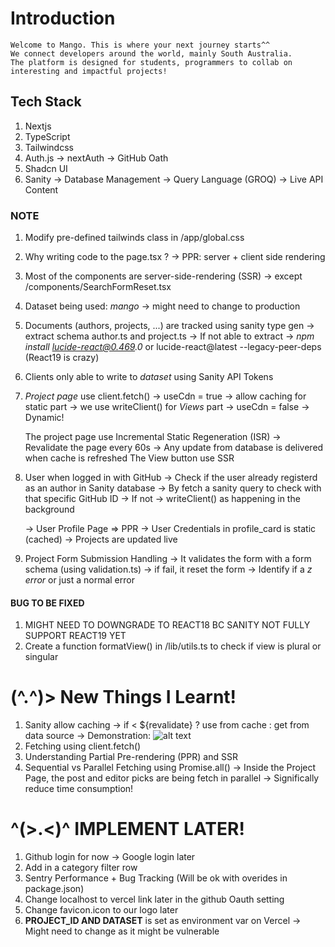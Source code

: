 # Introduction

    Welcome to Mango. This is where your next journey starts^^
    We connect developers around the world, mainly South Australia.
    The platform is designed for students, programmers to collab on interesting and impactful projects!

## Tech Stack

1. Nextjs
2. TypeScript
3. Tailwindcss
4. Auth.js -> nextAuth -> GitHub Oath
5. Shadcn UI
6. Sanity
   -> Database Management
   -> Query Language (GROQ)
   -> Live API Content

### NOTE

1. Modify pre-defined tailwinds class in /app/global.css
2. Why writing code to the page.tsx ? -> PPR: server + client side rendering
3. Most of the components are server-side-rendering (SSR) -> except /components/SearchFormReset.tsx

4. Dataset being used: _mango_ -> might need to change to production

5. Documents (authors, projects, ...) are tracked using sanity type gen
   -> extract schema author.ts and project.ts
   -> If not able to extract -> _npm install lucide-react@0.469.0_ or lucide-react@latest --legacy-peer-deps (React19 is crazy)

6. Clients only able to write to _dataset_ using Sanity API Tokens

7. _Project page_ use client.fetch()
   -> useCdn = true -> allow caching for static part
   -> we use writeClient() for _Views_ part -> useCdn = false -> Dynamic!

   The project page use Incremental Static Regeneration (ISR)
   -> Revalidate the page every 60s
   -> Any update from database is delivered when cache is refreshed
   The View button use SSR

8. User when logged in with GitHub
   -> Check if the user already registerd as an author in Sanity database
   -> By fetch a sanity query to check with that specific GitHub ID
   -> If not -> writeClient() as happening in the background

   -> User Profile Page => PPR
   -> User Credentials in profile_card is static (cached)
   -> Projects are updated live

9. Project Form Submission Handling
   -> It validates the form with a form schema (using validation.ts)
   -> if fail, it reset the form
   -> Identify if a _z error_ or just a normal error

#### BUG TO BE FIXED

1. MIGHT NEED TO DOWNGRADE TO REACT18 BC SANITY NOT FULLY SUPPORT REACT19 YET
2. Create a function formatView() in /lib/utils.ts to check if view is plural or singular

# (^.^)> New Things I Learnt!

1. Sanity allow caching -> if < ${revalidate} ? use from cache : get from data source
   -> Demonstration: ![alt text](image.png)
2. Fetching using client.fetch()
3. Understanding Partial Pre-rendering (PPR) and SSR
4. Sequential vs Parallel Fetching using Promise.all()
   -> Inside the Project Page, the post and editor picks are being fetch in parallel
   -> Significally reduce time consumption!

# ^(>.<)^ IMPLEMENT LATER!

1. Github login for now -> Google login later
2. Add in a category filter row 
2. Sentry Performance + Bug Tracking (Will be ok with overides in package.json)
3. Change localhost to vercel link later in the github Oauth setting
4. Change favicon.icon to our logo later
5. **PROJECT_ID AND DATASET** is set as environment var on Vercel
   -> Might need to change as it might be vulnerable
